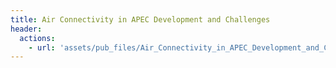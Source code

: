 ```yaml
---
title: Air Connectivity in APEC Development and Challenges
header:
  actions:
    - url: 'assets/pub_files/Air_Connectivity_in_APEC_Development_and_Challenges.pdf'
---
```

        